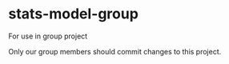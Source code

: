 # stats-model-group
For use in group project

Only our group members should commit changes to this project. 
